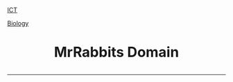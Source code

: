 
[ICT](https://github.com/RabbitJahir/RabbitJahir.github.io/blob/660a38e5a7ebc92cd2eac7985ff9d57c40f8be6c/README.md)

[Biology](https://github.com/RabbitJahir/RabbitJahir.github.io/blob/ad0133f3a0192139951d9615a76a881d336775cd/README.md)

<!DOCTYPE HTML5>
     
<html>
<body>
     <p>
<font size="+3">
  
   <h1 align="center">MrRabbits Domain</h>

<hr style="height:2px;border-width:0;color:gray;background-color:gray">

</p>

   
  
